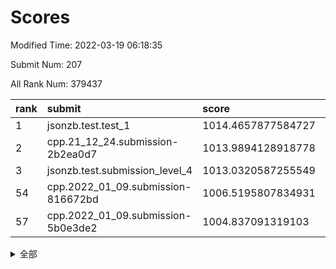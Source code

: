 # Scores

Modified Time: 2022-03-19 06:18:35

Submit Num: 207

All Rank Num: 379437

| rank |               submit               |       score        |       sigma        | pk_num |
| :--- | :--------------------------------- | :----------------- | :----------------- | :----- |
| 1    | jsonzb.test.test_1                 | 1014.4657877584727 | 0.8274083182479327 | 7332   |
| 2    | cpp.21_12_24.submission-2b2ea0d7   | 1013.9894128918778 | 0.7903134137176098 | 7332   |
| 3    | jsonzb.test.submission_level_4     | 1013.0320587255549 | 0.8089378336229636 | 7334   |
| 54   | cpp.2022_01_09.submission-816672bd | 1006.5195807834931 | 0.7380795447915538 | 7332   |
| 57   | cpp.2022_01_09.submission-5b0e3de2 | 1004.837091319103  | 0.7174060014127684 | 7330   |


<details>
<summary>全部</summary>

| rank |                 submit                 |       score        |       sigma        | pk_num |
| :--- | :------------------------------------- | :----------------- | :----------------- | :----- |
| 1    | jsonzb.test.test_1                     | 1014.4657877584727 | 0.8274083182479327 | 7332   |
| 2    | cpp.21_12_24.submission-2b2ea0d7       | 1013.9894128918778 | 0.7903134137176098 | 7332   |
| 3    | jsonzb.test.submission_level_4         | 1013.0320587255549 | 0.8089378336229636 | 7334   |
| 4    | gobigger.level_3.submission_level_3_24 | 1011.6664626605839 | 0.748719204715312  | 7334   |
| 5    | gobigger.level_3.submission_level_3_37 | 1011.3439696702442 | 0.7615923993688994 | 7328   |
| 6    | gobigger.level_3.submission_level_3_33 | 1011.3124368292526 | 0.7749573658865068 | 7335   |
| 7    | gobigger.level_3.submission_level_3_36 | 1011.1625923141497 | 0.7671404079489871 | 7331   |
| 8    | gobigger.level_3.submission_level_3_16 | 1011.0539584626464 | 0.7814032252030895 | 7331   |
| 9    | gobigger.level_3.submission_level_3_25 | 1010.9714200011871 | 0.7523576984009506 | 7330   |
| 10   | gobigger.level_3.submission_level_3_0  | 1010.8752759931344 | 0.7574289234223641 | 7333   |
| 11   | gobigger.level_3.submission_level_3_20 | 1010.7687253806536 | 0.7720897553727335 | 7328   |
| 12   | gobigger.level_3.submission_level_3_44 | 1010.735501827021  | 0.7668542341324787 | 7340   |
| 13   | gobigger.level_3.submission_level_3_18 | 1010.7019976571269 | 0.7688505901183262 | 7330   |
| 14   | gobigger.level_3.submission_level_3_27 | 1010.6436901757147 | 0.7554580988209209 | 7331   |
| 15   | gobigger.level_3.submission_level_3_42 | 1010.6282048754936 | 0.763076237412085  | 7333   |
| 16   | gobigger.level_3.submission_level_3_14 | 1010.5954001143616 | 0.7741102417611939 | 7331   |
| 17   | gobigger.level_3.submission_level_3_49 | 1010.4782227951837 | 0.734926262842444  | 7336   |
| 18   | gobigger.level_3.submission_level_3_8  | 1010.4609639957897 | 0.7592044412810347 | 7329   |
| 19   | gobigger.level_3.submission_level_3_23 | 1010.3996377863874 | 0.7570117189158161 | 7330   |
| 20   | gobigger.level_3.submission_level_3_2  | 1010.3951433424497 | 0.7627455443716994 | 7326   |
| 21   | gobigger.level_3.submission_level_3_46 | 1010.3368761971971 | 0.7576241437622004 | 7324   |
| 22   | gobigger.level_3.submission_level_3_43 | 1010.3316325917232 | 0.7562928547234753 | 7326   |
| 23   | gobigger.level_3.submission_level_3_11 | 1010.2871949786743 | 0.7575224845349485 | 7332   |
| 24   | gobigger.level_3.submission_level_3_40 | 1010.2386687754521 | 0.7612132883092612 | 7333   |
| 25   | gobigger.level_3.submission_level_3_29 | 1010.1965714073281 | 0.7484528728605929 | 7330   |
| 26   | gobigger.level_3.submission_level_3_31 | 1010.1837046346733 | 0.7567341164973037 | 7336   |
| 27   | gobigger.level_3.submission_level_3_26 | 1010.1339458945721 | 0.7639259209631081 | 7332   |
| 28   | gobigger.level_3.submission_level_3_6  | 1010.1198801930303 | 0.7678330425644543 | 7334   |
| 29   | gobigger.level_3.submission_level_3_48 | 1010.1170429103964 | 0.7668539252614938 | 7335   |
| 30   | gobigger.level_3.submission_level_3_28 | 1010.0994031919239 | 0.7517289121803284 | 7328   |
| 31   | gobigger.level_3.submission_level_3_39 | 1009.9708195560877 | 0.7634509814611461 | 7334   |
| 32   | gobigger.level_3.submission_level_3_10 | 1009.9586036545277 | 0.7456501655878331 | 7328   |
| 33   | gobigger.level_3.submission_level_3_3  | 1009.9416272064684 | 0.7657724616010798 | 7335   |
| 34   | gobigger.level_3.submission_level_3_17 | 1009.9383227201744 | 0.755842239090706  | 7333   |
| 35   | gobigger.level_3.submission_level_3_9  | 1009.8978931401109 | 0.7561040920532252 | 7333   |
| 36   | gobigger.level_3.submission_level_3_21 | 1009.8871107398368 | 0.741339874275482  | 7325   |
| 37   | gobigger.level_3.submission_level_3_45 | 1009.884971592153  | 0.7622144637364393 | 7334   |
| 38   | gobigger.level_3.submission_level_3_38 | 1009.8031669202783 | 0.7565275003204188 | 7335   |
| 39   | gobigger.level_3.submission_level_3_5  | 1009.7869980819606 | 0.7616627735259961 | 7330   |
| 40   | gobigger.level_3.submission_level_3_22 | 1009.7238224006593 | 0.7449593592880794 | 7329   |
| 41   | gobigger.level_3.submission_level_3_34 | 1009.7176382340382 | 0.7508779871901025 | 7333   |
| 42   | gobigger.level_3.submission_level_3_1  | 1009.6489976239789 | 0.7411220294836115 | 7335   |
| 43   | gobigger.level_3.submission_level_3_7  | 1009.6158840939829 | 0.7600248870680582 | 7336   |
| 44   | gobigger.level_3.submission_level_3_35 | 1009.5731853208536 | 0.7441699922342588 | 7334   |
| 45   | gobigger.level_3.submission_level_3_15 | 1009.5672587949115 | 0.7680569932280089 | 7333   |
| 46   | gobigger.level_3.submission_level_3_30 | 1009.5359735011453 | 0.7442708839090809 | 7337   |
| 47   | gobigger.level_3.submission_level_3_47 | 1009.493201006304  | 0.7512938413654636 | 7334   |
| 48   | gobigger.level_3.submission_level_3_19 | 1009.462173197912  | 0.7441214542322903 | 7330   |
| 49   | gobigger.level_3.submission_level_3_12 | 1009.2857111080563 | 0.7435619037097105 | 7331   |
| 50   | gobigger.level_3.submission_level_3_4  | 1009.1390574554069 | 0.7426407054461741 | 7334   |
| 51   | gobigger.level_3.submission_level_3_41 | 1009.0948456875749 | 0.7323422710377189 | 7330   |
| 52   | gobigger.level_3.submission_level_3_32 | 1008.5102293537674 | 0.7354740021675042 | 7333   |
| 53   | gobigger.level_3.submission_level_3_13 | 1008.369219217166  | 0.7311559412537136 | 7336   |
| 54   | cpp.2022_01_09.submission-816672bd     | 1006.5195807834931 | 0.7380795447915538 | 7332   |
| 55   | gobigger.level_1.submission_level_1_46 | 1005.2232499904045 | 0.7273130063247893 | 7335   |
| 56   | gobigger.level_1.submission_level_1_37 | 1004.9286827377724 | 0.7125882870392424 | 7334   |
| 57   | cpp.2022_01_09.submission-5b0e3de2     | 1004.837091319103  | 0.7174060014127684 | 7330   |
| 58   | gobigger.level_1.submission_level_1_32 | 1004.7606569278929 | 0.7340505082830739 | 7334   |
| 59   | gobigger.level_1.submission_level_1_43 | 1004.5900193103541 | 0.7117803003193535 | 7332   |
| 60   | gobigger.level_1.submission_level_1_5  | 1004.4782365476323 | 0.7211502418855278 | 7330   |
| 61   | gobigger.level_1.submission_level_1_28 | 1004.3261967556583 | 0.723298603910806  | 7332   |
| 62   | gobigger.level_1.submission_level_1_36 | 1004.0984468477155 | 0.7071006375091237 | 7332   |
| 63   | gobigger.level_1.submission_level_1_20 | 1004.068271856104  | 0.7324927851282982 | 7332   |
| 64   | gobigger.level_1.submission_level_1_3  | 1004.0220873588474 | 0.7262089194629736 | 7333   |
| 65   | gobigger.level_1.submission_level_1_34 | 1004.0002245221109 | 0.7324591302832058 | 7334   |
| 66   | gobigger.level_1.submission_level_1_14 | 1003.9349652531245 | 0.714713687595362  | 7336   |
| 67   | gobigger.level_1.submission_level_1_49 | 1003.7718430554721 | 0.7190476368739186 | 7329   |
| 68   | gobigger.level_1.submission_level_1_45 | 1003.6966765412802 | 0.7152267098121371 | 7331   |
| 69   | gobigger.level_1.submission_level_1_21 | 1003.67383286398   | 0.7185397959348095 | 7336   |
| 70   | gobigger.level_1.submission_level_1_26 | 1003.6544431552601 | 0.7130890094686094 | 7343   |
| 71   | gobigger.level_1.submission_level_1_15 | 1003.5613027521688 | 0.7146414150032948 | 7333   |
| 72   | gobigger.level_1.submission_level_1_35 | 1003.5338197418745 | 0.7238557161332555 | 7333   |
| 73   | gobigger.level_1.submission_level_1_38 | 1003.5320111342673 | 0.7171992858617596 | 7332   |
| 74   | gobigger.level_1.submission_level_1_44 | 1003.5058587635544 | 0.7167549965398758 | 7332   |
| 75   | gobigger.level_1.submission_level_1_16 | 1003.4379004395222 | 0.7262657064373222 | 7333   |
| 76   | gobigger.level_1.submission_level_1_11 | 1003.3908249168974 | 0.7155691748157932 | 7329   |
| 77   | gobigger.level_1.submission_level_1_7  | 1003.3837175390707 | 0.7104834384336551 | 7332   |
| 78   | gobigger.level_1.submission_level_1_6  | 1003.3710992044968 | 0.7162859492260192 | 7335   |
| 79   | gobigger.level_1.submission_level_1_1  | 1003.319146171916  | 0.720113518761203  | 7332   |
| 80   | gobigger.level_1.submission_level_1_22 | 1003.3152489196922 | 0.715792315744515  | 7331   |
| 81   | gobigger.level_1.submission_level_1_47 | 1003.3026525447168 | 0.7270486823560165 | 7330   |
| 82   | gobigger.level_1.submission_level_1_2  | 1003.2860126006343 | 0.7120062002583933 | 7333   |
| 83   | gobigger.level_1.submission_level_1_40 | 1003.2683195558327 | 0.7186216300987526 | 7331   |
| 84   | gobigger.level_1.submission_level_1_29 | 1003.2346495046189 | 0.7180507172376271 | 7327   |
| 85   | gobigger.level_1.submission_level_1_19 | 1003.1734813614102 | 0.7167018139656017 | 7329   |
| 86   | gobigger.level_1.submission_level_1_8  | 1003.1621680037676 | 0.7285585553707149 | 7328   |
| 87   | gobigger.level_1.submission_level_1_23 | 1003.0404123651796 | 0.7070856774129666 | 7328   |
| 88   | gobigger.level_1.submission_level_1_9  | 1002.9744766684712 | 0.7144064418588414 | 7334   |
| 89   | gobigger.level_1.submission_level_1_18 | 1002.9489687325159 | 0.7074907945989234 | 7324   |
| 90   | gobigger.level_1.submission_level_1_13 | 1002.8474198384396 | 0.7099304013883955 | 7331   |
| 91   | gobigger.level_1.submission_level_1_39 | 1002.7805058572122 | 0.7288129068513877 | 7335   |
| 92   | gobigger.level_1.submission_level_1_31 | 1002.7221307414732 | 0.7180451717081291 | 7331   |
| 93   | gobigger.level_1.submission_level_1_33 | 1002.6744242281849 | 0.7171005548030311 | 7336   |
| 94   | gobigger.level_1.submission_level_1_25 | 1002.6696045900457 | 0.7219698163325606 | 7329   |
| 95   | gobigger.level_1.submission_level_1_41 | 1002.6315503747356 | 0.7247786639182529 | 7336   |
| 96   | gobigger.level_1.submission_level_1_0  | 1002.6051465606814 | 0.7139486562526579 | 7340   |
| 97   | gobigger.level_1.submission_level_1_12 | 1002.5611315992767 | 0.7238386632667744 | 7331   |
| 98   | gobigger.level_1.submission_level_1_24 | 1002.5551552992887 | 0.7118979582180565 | 7331   |
| 99   | gobigger.level_1.submission_level_1_27 | 1002.5357821164735 | 0.7112629939745421 | 7334   |
| 100  | gobigger.level_1.submission_level_1_17 | 1002.5281276986584 | 0.7229549615609141 | 7330   |
| 101  | gobigger.level_1.submission_level_1_48 | 1002.5097918759093 | 0.7073890324503652 | 7332   |
| 102  | gobigger.level_1.submission_level_1_10 | 1002.3444873309727 | 0.7242634857604437 | 7333   |
| 103  | gobigger.level_1.submission_level_1_42 | 1002.3138524043665 | 0.7118708427560317 | 7336   |
| 104  | gobigger.level_1.submission_level_1_30 | 1001.9677614295903 | 0.7109455315697488 | 7332   |
| 105  | gobigger.level_1.submission_level_1_4  | 1001.8772798274742 | 0.706070898986094  | 7332   |
| 106  | gobigger.random.submission_random_11   | 997.1336602467512  | 0.7078741747874209 | 7330   |
| 107  | gobigger.random.submission_random_42   | 997.035481864555   | 0.7128974222979607 | 7331   |
| 108  | gobigger.random.submission_random_0    | 996.9714572010386  | 0.705934352249526  | 7332   |
| 109  | gobigger.random.submission_random_5    | 996.9026661076955  | 0.7059090201413519 | 7329   |
| 110  | gobigger.random.submission_random_43   | 996.8501589208522  | 0.7038426918953752 | 7336   |
| 111  | gobigger.random.submission_random_49   | 996.8260082065121  | 0.7046973735223199 | 7331   |
| 112  | gobigger.random.submission_random_34   | 996.7732539153906  | 0.6973346468603039 | 7330   |
| 113  | gobigger.random.submission_random_28   | 996.6939881449405  | 0.7161501518660883 | 7331   |
| 114  | gobigger.random.submission_random_23   | 996.56811677188    | 0.7074469456087342 | 7338   |
| 115  | gobigger.random.submission_random_47   | 996.5658341315492  | 0.7057139640277913 | 7330   |
| 116  | gobigger.random.submission_random_31   | 996.5119317591618  | 0.7195343889512273 | 7334   |
| 117  | gobigger.random.submission_random_10   | 996.4438181298085  | 0.7173978390887006 | 7331   |
| 118  | gobigger.random.submission_random_8    | 996.406886829366   | 0.7134380782551363 | 7337   |
| 119  | gobigger.random.submission_random_7    | 996.2692729642899  | 0.7030605188761094 | 7330   |
| 120  | gobigger.random.submission_random_25   | 996.2467288902378  | 0.7064491999490785 | 7330   |
| 121  | gobigger.random.submission_random_48   | 996.2414612657562  | 0.7034622017374197 | 7329   |
| 122  | gobigger.random.submission_random_39   | 996.2219231613917  | 0.7139874011019806 | 7332   |
| 123  | gobigger.random.submission_random_12   | 996.2064855751121  | 0.7115947674523063 | 7334   |
| 124  | gobigger.random.submission_random_22   | 996.0972511869471  | 0.711863094744994  | 7328   |
| 125  | gobigger.random.submission_random_40   | 996.089895978583   | 0.7102862058213631 | 7331   |
| 126  | gobigger.random.submission_random_15   | 996.067147317455   | 0.707830856670096  | 7333   |
| 127  | gobigger.random.submission_random_26   | 996.043270691537   | 0.6969092594371569 | 7334   |
| 128  | gobigger.random.submission_random_6    | 996.0412638671668  | 0.7210124305650737 | 7331   |
| 129  | gobigger.random.submission_random_33   | 996.0239520667901  | 0.708504333512084  | 7332   |
| 130  | gobigger.random.submission_random_13   | 996.0069735391509  | 0.707694513106854  | 7331   |
| 131  | gobigger.random.submission_random_3    | 996.0052499358584  | 0.7128045051747736 | 7335   |
| 132  | gobigger.random.submission_random_45   | 995.9338549650739  | 0.701894335381923  | 7331   |
| 133  | gobigger.random.submission_random_46   | 995.8969920539878  | 0.7307905570816803 | 7332   |
| 134  | gobigger.random.submission_random_32   | 995.8906615926202  | 0.7144433174164246 | 7331   |
| 135  | gobigger.random.submission_random_27   | 995.8877074379184  | 0.7197610536979443 | 7337   |
| 136  | gobigger.random.submission_random_21   | 995.8737068946339  | 0.7345792984563809 | 7338   |
| 137  | gobigger.random.submission_random_44   | 995.8433913884545  | 0.7061875873846178 | 7337   |
| 138  | gobigger.random.submission_random_2    | 995.748138944622   | 0.7210112245000684 | 7330   |
| 139  | gobigger.random.submission_random_37   | 995.7275020664966  | 0.6965869542169124 | 7330   |
| 140  | gobigger.random.submission_random_20   | 995.6683722794864  | 0.7183238756273409 | 7332   |
| 141  | gobigger.random.submission_random_30   | 995.6619300411375  | 0.7043083836818018 | 7333   |
| 142  | gobigger.random.submission_random_1    | 995.5643767125351  | 0.7065593180432292 | 7328   |
| 143  | gobigger.random.submission_random_18   | 995.5238308822289  | 0.6984892505127115 | 7332   |
| 144  | gobigger.random.submission_random_9    | 995.5125839174863  | 0.7217411886365024 | 7332   |
| 145  | gobigger.random.submission_random_14   | 995.5071464987899  | 0.7157176890770454 | 7331   |
| 146  | gobigger.random.submission_random_41   | 995.3819322369178  | 0.7194050008520618 | 7333   |
| 147  | gobigger.random.submission_random_24   | 995.3610859229783  | 0.7322801590650605 | 7335   |
| 148  | gobigger.random.submission_random_38   | 995.346558963194   | 0.7273318932200904 | 7331   |
| 149  | gobigger.random.submission_random_29   | 995.3326634413186  | 0.7280184733880241 | 7330   |
| 150  | gobigger.random.submission_random_16   | 995.3065576481928  | 0.7155392994443283 | 7332   |
| 151  | gobigger.random.submission_random_36   | 995.2591621781298  | 0.7099944221007356 | 7335   |
| 152  | gobigger.random.submission_random_17   | 995.2405688661852  | 0.7094376638258258 | 7329   |
| 153  | gobigger.random.submission_random_35   | 995.1754474903438  | 0.7027060430126258 | 7329   |
| 154  | gobigger.random.submission_random_4    | 995.1576314366423  | 0.7407457650864085 | 7332   |
| 155  | gobigger.random.submission_random_19   | 994.7848700836402  | 0.7213748806218885 | 7331   |
| 156  | gobigger.level_2.submission_level_2_2  | 993.3272265328642  | 0.7277589132530298 | 7334   |
| 157  | gobigger.level_2.submission_level_2_45 | 993.0115721160868  | 0.7317036976799651 | 7335   |
| 158  | gobigger.level_2.submission_level_2_42 | 993.0100315359862  | 0.7418061769669054 | 7331   |
| 159  | gobigger.level_2.submission_level_2_39 | 992.9776017135367  | 0.7285937724409158 | 7332   |
| 160  | gobigger.level_2.submission_level_2_37 | 992.9243688727169  | 0.7350900894147614 | 7330   |
| 161  | gobigger.level_2.submission_level_2_9  | 992.8055772711041  | 0.7367228532802651 | 7334   |
| 162  | gobigger.level_2.submission_level_2_6  | 992.762965892502   | 0.7475960536847968 | 7329   |
| 163  | gobigger.level_2.submission_level_2_41 | 992.7529096216664  | 0.7599483710090662 | 7331   |
| 164  | gobigger.level_2.submission_level_2_46 | 992.7003475069688  | 0.7696876574671758 | 7331   |
| 165  | gobigger.level_2.submission_level_2_0  | 992.6771207311075  | 0.7453173304942128 | 7334   |
| 166  | gobigger.level_2.submission_level_2_38 | 992.6483954753437  | 0.7566905837860155 | 7334   |
| 167  | gobigger.level_2.submission_level_2_14 | 992.584290162144   | 0.7435217081056256 | 7332   |
| 168  | gobigger.level_2.submission_level_2_1  | 992.4548399532503  | 0.7292927100854574 | 7340   |
| 169  | gobigger.level_2.submission_level_2_35 | 992.3386908177002  | 0.7408701804547825 | 7331   |
| 170  | gobigger.level_2.submission_level_2_10 | 992.3044419459043  | 0.7367054609584297 | 7330   |
| 171  | gobigger.level_2.submission_level_2_15 | 992.2945877508538  | 0.7622805022335853 | 7335   |
| 172  | gobigger.level_2.submission_level_2_36 | 992.2326322594429  | 0.7333820091826039 | 7334   |
| 173  | gobigger.level_2.submission_level_2_32 | 992.1740581588566  | 0.7529410612845996 | 7332   |
| 174  | gobigger.level_2.submission_level_2_13 | 992.1461414543485  | 0.7250268430031659 | 7328   |
| 175  | gobigger.level_2.submission_level_2_28 | 992.030849829487   | 0.7558944484193197 | 7333   |
| 176  | gobigger.level_2.submission_level_2_48 | 992.0257736132639  | 0.7771260362301322 | 7335   |
| 177  | gobigger.level_2.submission_level_2_26 | 991.9724703940146  | 0.7368301631669618 | 7332   |
| 178  | gobigger.level_2.submission_level_2_11 | 991.9609833913455  | 0.7382064706525453 | 7333   |
| 179  | gobigger.level_2.submission_level_2_24 | 991.9424353403793  | 0.7412721602152466 | 7330   |
| 180  | gobigger.level_2.submission_level_2_18 | 991.8891253517661  | 0.7725689400364588 | 7329   |
| 181  | gobigger.level_2.submission_level_2_19 | 991.8264740074933  | 0.743350582536552  | 7333   |
| 182  | gobigger.level_2.submission_level_2_3  | 991.7986694618305  | 0.7307003329164242 | 7330   |
| 183  | gobigger.level_2.submission_level_2_5  | 991.7877827393024  | 0.7386143344108156 | 7330   |
| 184  | gobigger.level_2.submission_level_2_16 | 991.733671029266   | 0.7571398776814376 | 7331   |
| 185  | gobigger.level_2.submission_level_2_25 | 991.629391091074   | 0.7326386818834535 | 7331   |
| 186  | gobigger.level_2.submission_level_2_17 | 991.6240128504754  | 0.7670130384689113 | 7327   |
| 187  | gobigger.level_2.submission_level_2_34 | 991.5866332543623  | 0.7409464495727542 | 7333   |
| 188  | gobigger.level_2.submission_level_2_29 | 991.4509303926543  | 0.7415564565609689 | 7330   |
| 189  | gobigger.level_2.submission_level_2_20 | 991.4503851858053  | 0.7398114998602049 | 7332   |
| 190  | gobigger.level_2.submission_level_2_4  | 991.4320151597893  | 0.7495538717938389 | 7334   |
| 191  | gobigger.level_2.submission_level_2_33 | 991.3659910024513  | 0.749154313969285  | 7339   |
| 192  | gobigger.level_2.submission_level_2_31 | 991.3587243805365  | 0.7902274868385035 | 7326   |
| 193  | gobigger.level_2.submission_level_2_21 | 991.3121129905594  | 0.7585811512845034 | 7333   |
| 194  | gobigger.level_2.submission_level_2_44 | 991.3107583409538  | 0.7642789491145787 | 7326   |
| 195  | gobigger.level_2.submission_level_2_49 | 991.2824420617076  | 0.7493492052277286 | 7335   |
| 196  | gobigger.level_2.submission_level_2_7  | 991.2758059822655  | 0.7592368196021164 | 7332   |
| 197  | gobigger.level_2.submission_level_2_43 | 991.1551893895272  | 0.7339170418900296 | 7335   |
| 198  | gobigger.level_2.submission_level_2_27 | 991.076605594202   | 0.7455664604241946 | 7335   |
| 199  | gobigger.level_2.submission_level_2_12 | 990.9846772569548  | 0.7572848282673573 | 7330   |
| 200  | gobigger.level_2.submission_level_2_40 | 990.9409868477758  | 0.7786032789657957 | 7337   |
| 201  | gobigger.level_2.submission_level_2_47 | 990.829256084386   | 0.759183129856074  | 7329   |
| 202  | gobigger.level_2.submission_level_2_30 | 990.7888994274969  | 0.7484820475699323 | 7333   |
| 203  | gobigger.level_2.submission_level_2_22 | 990.7887341098395  | 0.7761560655788898 | 7331   |
| 204  | gobigger.level_2.submission_level_2_23 | 990.7523347233571  | 0.7762842806812997 | 7330   |
| 205  | gobigger.level_2.submission_level_2_8  | 989.2282838774978  | 0.7702530008852436 | 7335   |
| 206  | gobigger.none.submission_none_0        | 977.178912363263   | 1.3686223024192492 | 7329   |
| 207  | gobigger.none.submission_none_1        | 974.6093816208158  | 1.5816267192880333 | 7339   |

</details>
